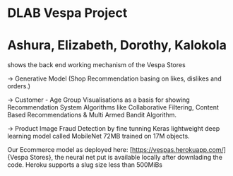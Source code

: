 ﻿# DLAB Vespa Project
# Ashura, Elizabeth, Dorothy, Kalokola
shows the back end working mechanism of the Vespa Stores 

-> Generative Model (Shop Recommendation basing on likes, dislikes and orders.)

-> Customer - Age Group Visualisations as a basis for showing Recommendation System Algorithms like Collaborative Filtering, Content Based Recommendations & Multi Armed Bandit Algorithm.

-> Product Image Fraud Detection by fine tunning Keras lightweight deep learning model called MobileNet 72MB trained on 17M objects.

Our Ecommerce model as deployed here: [https://vespas.herokuapp.com/] {Vespa Stores}, the neural net put is available locally after downlading the code. Heroku supports a slug size less than 500MiBs
